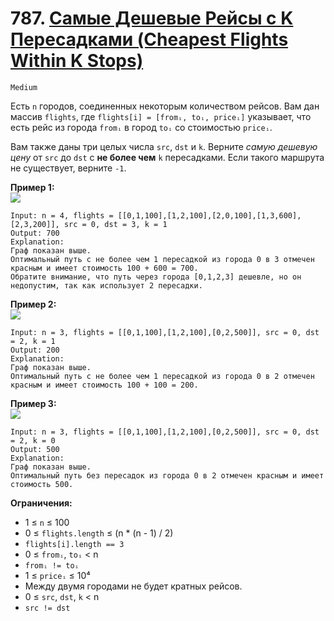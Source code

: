 # 787. [Самые Дешевые Рейсы с K Пересадками (Cheapest Flights Within K Stops)](https://leetcode.com/problems/cheapest-flights-within-k-stops/description/)

`Medium`

Есть `n` городов, соединенных некоторым количеством рейсов. Вам дан массив `flights`, где `flights[i] = [fromᵢ, toᵢ, priceᵢ]` указывает, что есть рейс из города `fromᵢ` в город `toᵢ` со стоимостью `priceᵢ`.

Вам также даны три целых числа `src`, `dst` и `k`. Верните *самую дешевую цену* от `src` до `dst` с **не более чем** `k` пересадками. Если такого маршрута не существует, верните `-1`.

**Пример 1:**\
![](https://assets.leetcode.com/uploads/2022/03/18/cheapest-flights-within-k-stops-3drawio.png)
```
Input: n = 4, flights = [[0,1,100],[1,2,100],[2,0,100],[1,3,600],[2,3,200]], src = 0, dst = 3, k = 1
Output: 700
Explanation:
Граф показан выше.
Оптимальный путь с не более чем 1 пересадкой из города 0 в 3 отмечен красным и имеет стоимость 100 + 600 = 700.
Обратите внимание, что путь через города [0,1,2,3] дешевле, но он недопустим, так как использует 2 пересадки.
```

**Пример 2:**\
![](https://assets.leetcode.com/uploads/2022/03/18/cheapest-flights-within-k-stops-1drawio.png)
```
Input: n = 3, flights = [[0,1,100],[1,2,100],[0,2,500]], src = 0, dst = 2, k = 1
Output: 200
Explanation:
Граф показан выше.
Оптимальный путь с не более чем 1 пересадкой из города 0 в 2 отмечен красным и имеет стоимость 100 + 100 = 200.
```

**Пример 3:**\
![](https://assets.leetcode.com/uploads/2022/03/18/cheapest-flights-within-k-stops-2drawio.png)
```
Input: n = 3, flights = [[0,1,100],[1,2,100],[0,2,500]], src = 0, dst = 2, k = 0
Output: 500
Explanation:
Граф показан выше.
Оптимальный путь без пересадок из города 0 в 2 отмечен красным и имеет стоимость 500.
```

**Ограничения:**

*   1 ≤ `n` ≤ 100
*   0 ≤ `flights.length` ≤ (n \* (n - 1) / 2)
*   `flights[i].length == 3`
*   0 ≤ `fromᵢ`, `toᵢ` < n
*   `fromᵢ != toᵢ`
*   1 ≤ `priceᵢ` ≤ 10⁴
*   Между двумя городами не будет кратных рейсов.
*   0 ≤ `src`, `dst`, `k` < n
*   `src != dst`